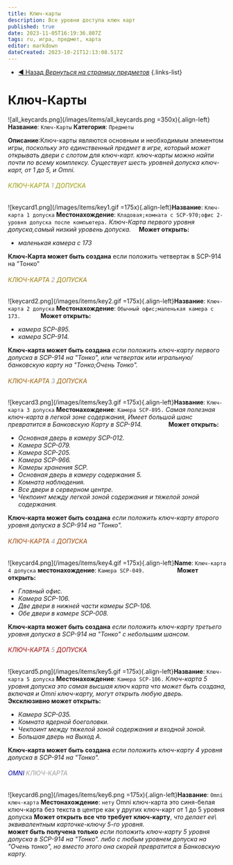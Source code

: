 ```yaml
---
title: Ключ-карты
description: Все уровни доступа ключ карт
published: true
date: 2023-11-05T16:19:36.807Z
tags: ru, игра, предмет, карта
editor: markdown
dateCreated: 2023-10-21T12:13:08.517Z
---
```


- [:arrow_backward: Назад *Вернуться на страницу предметов*](/ru/game/items#предметы)
{.links-list}
# Ключ-Карты
![all_keycards.png](/images/items/all_keycards.png =350x){.align-left}**Название**: `Ключ-Карты`
**Категория**: `Предметы`

**Описание**:Ключ-карты являются основным и необходимым элементом игры, *поскольку это единственный предмет в игре, который может открывать двери с слотом для ключ-карт. ключ-карты можно найти почти по всему комплексу. Существует шесть уровней допуска ключ-карт, от 1 до 5, и Omni.*
###### <font color="#989701">КЛЮЧ-КАРТА</font> <font color="#9a9a9a">1</font> <font color="#989701">ДОПУСКА</font>
![keycard1.png](/images/items/key1.gif =175x){.align-left}**Название**: `Ключ-карта 1 допуска`
**Местонахождение**: `Кладовая;комната с SCP-970;офис 2-уровня допуска после компьютера.`
*Ключ-Карта первого уровня допуска,самый низкий уровень допуска.* 
⠀
**Может открыть:** 
- *маленькая камера с 173*

**Ключ-Карта может быть создана** если положить четвертак в SCP-914 на "Тонко"
###### <font color="#997802">КЛЮЧ-КАРТА</font> <font color="#9a9a9a">2</font> <font color="#997802">ДОПУСКА</font>
![keycard2.png](/images/items/key2.gif =175x){.align-left}**Название**: `Ключ-карта 2 допуска`
**Местонахождение**: `Обычный офис;маленькая камера с 173.`
⠀
⠀
⠀
**Может открыть:** 
- *камера SCP-895.*
- *камера SCP-914.*

**Ключ-карта может быть создана** *если положить ключ-карту первого допуска в SCP-914 на "Тонко", или четвертак или игральную/банковскую карту на "Тонко;Очень Тонко".*

###### <font color="#985901">КЛЮЧ-КАРТА</font> <font color="#9a9a9a">3</font> <font color="#985901">ДОПУСКА</font>
![keycard3.png](/images/items/key3.gif =175x){.align-left}**Название**: `Ключ-карта 3 допуска`
**Местонахождение**: `Камера SCP-895.`
*Самая полезная ключ-карта в легкой зоне содержания,
Имеет большой шанс превратится в Банковскую Карту в SCP-914.*
⠀
⠀
⠀
⠀
**Может открыть:**
- *Основная дверь в камеру SCP-012.*
- *Камера SCP-079.*
- *Камера SCP-205.*
- *Камера SCP-966.*
- *Камеры хранения SCP.*
- *Основная дверь в камеру содержания 5.*
- *Комната наблюдения.*
- *Все двери в серверном центре.*
- *Чекпоинт между легкой зоной содержания и тяжелой зоной содержания.*

**Ключ-карта может быть создана** *если положить ключ-карту второго уровня допуска в SCP-914 на "Тонко".*
###### <font color="#9a4001">КЛЮЧ-КАРТА</font> <font color="#9a9a9a">4</font> <font color="#9a4001">ДОПУСКА</font>
![keycard4.png](/images/items/key4.gif =175x){.align-left}**Name**: `Ключ-карта 4 допуска`
**местонахождение**: `Камера SCP-049.`
⠀
⠀
⠀
⠀
⠀
**Может открыть:**
- *Главный офис.*
- *Камера SCP-106.*
- *Две двери в нижней части камеры SCP-106.*
- *Обе двери в камере SCP-008.*

**Ключ-карта может быть создана** *если положить ключ-карту третьего уровня допуска в SCP-914 на "Тонко" с небольшим шансом.*
###### <font color="#9b0201">КЛЮЧ-КАРТА</font> <font color="#9a9a9a">5</font> <font color="#9b0201">ДОПУСКА</font>
![keycard5.png](/images/items/key5.gif =175x){.align-left}**Название**: `Ключ-карта 5 допуска`
**Местонахождение**: `Камера SCP-106.`
*Ключ-карта 5 уровня допуска это самая высшая ключ карта что может быть создана, включая и Omni ключ-карту, могут открыть любую дверь.*
⠀
⠀
**Эксклюзивно может открыть:**

- *Камера SCP-035.*
- *Комната ядерной боеголовки.*
- *Чекпоинт между тяжелой зоной содержания и входной зоной.*
- *Большая дверь на Выход А.*

**Ключ-карта может быть создана** *если положить ключ-карту 4 уровня допуска в SCP-914 на "Тонко".*
###### <font color="#02029b">OMNI</font> <font color="#9a9a9a">КЛЮЧ-КАРТА</font>
![keycard6.png](/images/items/key6.png =175x){.align-left}**Название**: `Omni ключ-карта`
**Местонахождение**: `нету`
Omni ключ-карта это синя-белая ключ-карта без текста в центре как у других ключ-карт от 1 до 5 уровня допуска
**Может открыть все что требует ключ-карту**, *что делает ее\ эквивалентным карточке-ключу 5-го уровня.*  
**может быть получена только** *если положить ключ-карту 5 уровня допуска в SCP-914 на "Тонко".
либо с любым уровнем допуска на "Очень тонко", но вместо этого она скорей превратится в Банковскую карту.*